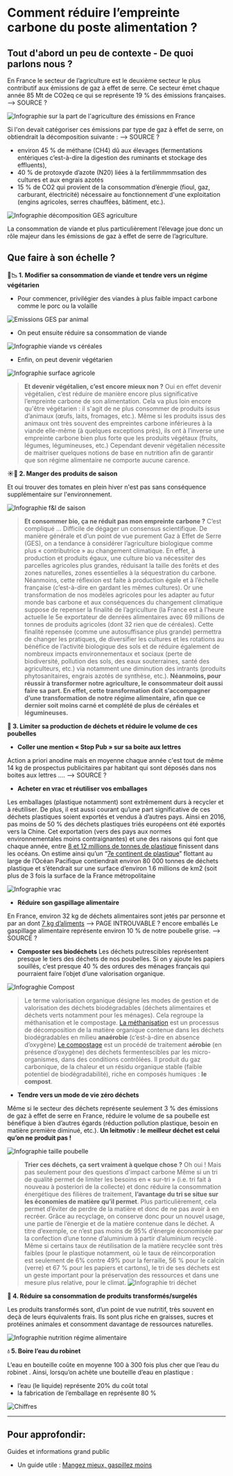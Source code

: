 # **Comment réduire l’empreinte carbone du poste alimentation ?**

## Tout d'abord un peu de contexte - De quoi parlons nous ?

En France le secteur de l’agriculture est le deuxième secteur le plus contributif aux émissions de gaz à effet de serre. Ce secteur émet chaque année 85 Mt de CO2eq ce qui se représente 19 % des émissions françaises. --> SOURCE ?

![Infographie sur la part de l'agriculture des émissions en France](https://ecolab-data.netlify.app/images/HCC_emissions_secteur_alimentation.PNG)

Si l'on devait catégoriser ces émissions par type de gaz à effet de serre, on obtiendrait la décomposition suivante : --> SOURCE ?

- environ 45 % de méthane (CH4) dû aux élevages (fermentations entériques c’est-à-dire la digestion des ruminants et stockage des effluents),
- 40 % de protoxyde d’azote (N20) liées à la fertilimmmmsation des cultures et aux engrais azotés
- 15 % de CO2 qui provient de la consommation d’énergie (fioul, gaz, carburant, électricité) nécessaire au fonctionnement d'une exploitation (engins agricoles, serres chauffées, bâtiment, etc.).

![Infographie décomposition GES agriculture](https://ecolab-data.netlify.app/images/Agriculture_GES.PNG)

La consommation de viande et plus particulièrement l’élevage joue donc un rôle majeur dans les émissions de gaz à effet de serre de l’agriculture.

## Que faire à son échelle ?

**🥩📉 1. Modifier sa consommation de viande et tendre vers un régime végétarien**

- Pour commencer, privilégier des viandes à plus faible impact carbone comme le porc ou la volaille

![Emissions GES par animal](https://ecolab-data.netlify.app/images/Plats_viandes_GES.PNG)

- On peut ensuite réduire sa consommation de viande

![Infographie viande vs céréales](https://ecolab-data.netlify.app/images/Chiffres-cles_reduire_sa_consommation_viande_v2.png)

- Enfin, on peut devenir végétarien

![Infographie surface agricole](https://ecolab-data.netlify.app/images/Chiffres-cles_reduire_produits_laitiers_v2.png)

> **Et devenir végétalien, c’est encore mieux non ?**
> Oui en effet devenir végétalien, c’est réduire de manière encore plus significative l’empreinte carbone de son alimentation. Cela va plus loin encore qu'être végétarien : il s'agit de ne plus consommer de produits issus d’animaux (œufs, laits, fromages, etc.). Même si les produits issus des animaux ont très souvent des empreintes carbone inférieures à la viande elle-même (à quelques exceptions près), ils ont à l’inverse une empreinte carbone bien plus forte que les produits végétaux (fruits, légumes, légumineuses, etc.)
> Cependant devenir végétalien nécessite de maitriser quelques notions de base en nutrition afin de garantir que son régime alimentaire ne comporte aucune carence.

**☀️🍅 2. Manger des produits de saison**

Et oui trouver des tomates en plein hiver n'est pas sans conséquence supplémentaire sur l'environnement.

![Infographie f&l de saison](https://ecolab-data.netlify.app/images/Chiffres-cles_consommer_produits_saison_circuits_courts_v2.png)

> **Et consommer bio, ça ne réduit pas mon empreinte carbone ?**
> C’est compliqué ... Difficile de dégager un consensus scientifique.
> De manière générale et d’un point de vue purement Gaz à Effet de Serre (GES), on a tendance à considérer l’agriculture biologique comme plus « contributrice » au changement climatique. En effet, à production et produits égaux, une culture bio va nécessiter des parcelles agricoles plus grandes, réduisant la taille des forêts et des zones naturelles, zones essentielles à la séquestration du carbone. Néanmoins, cette réflexion est faite à production égale et à l’échelle française (c’est-à-dire en gardant les mêmes cultures). Or une transformation de nos modèles agricoles pour les adapter au futur monde bas carbone et aux conséquences du changement climatique suppose de repenser la finalité de l’agriculture (la France est à l’heure actuelle le 5e exportateur de denrées alimentaires avec 69 millions de tonnes de produits agricoles (dont 32 rien que de céréales). Cette finalité repensée (comme une autosuffisance plus grande) permettra de changer les pratiques, de diversifier les cultures et les rotations au bénéfice de l’activité biologique des sols et de réduire également de nombreux impacts environnementaux et sociaux (perte de biodiversité, pollution des sols, des eaux souterraines, santé des agriculteurs, etc.) via notamment une diminution des intrants (produits phytosanitaires, engrais azotés de synthèse, etc.).
> **Néanmoins, pour réussir à transformer notre agriculture, le consommateur doit aussi faire sa part. En effet, cette transformation doit s’accompagner d’une transformation de notre régime alimentaire, afin que ce dernier soit moins carné et complété de plus de céréales et légumineuses.**

**🚯 3. Limiter sa production de déchets et réduire le volume de ces poubelles**

- **Coller une mention « Stop Pub » sur sa boite aux lettres**

Action a priori anodine mais en moyenne chaque année c'est tout de même 14 kg de prospectus publicitaires par habitant qui sont déposés dans nos boites aux lettres …. --> SOURCE ?

- **Acheter en vrac et réutiliser vos emballages**

Les emballages (plastique notamment) sont extrêmement durs à recycler et à réutiliser. De plus, il est aussi courant qu’une part significative de ces déchets plastiques soient exportés et vendus à d’autres pays. Ainsi en 2016, pas moins de 50 % des déchets plastiques triés européens ont été exportés vers la Chine. Cet exportation (vers des pays aux normes environnementales moins contraignantes) et une des raisons qui font que chaque année, entre [8 et 12 millions de tonnes de plastique](https://www.greenpeace.fr/pollution-oceans-limpact-plastiques/) finissent dans les océans. On estime ainsi qu’un “[7e continent de plastique](https://assets.theoceancleanup.com/app/uploads/2019/04/Lebreton2018_SciRep.pdf)” flottant au large de l’Océan Pacifique contiendrait environ 80 000 tonnes de déchets plastique et s’étendrait sur une surface d’environ 1.6 millions de km2 (soit plus de 3 fois la surface de la France métropolitaine

![Infographie vrac](https://ecolab-data.netlify.app/images/Chiffres-cles_vrac_v2.png)

- **Réduire son gaspillage alimentaire**

En France, environ 32 kg de déchets alimentaires sont jetés par personne et par an dont [7 kg d’aliments](https://www.casuffitlegachis.fr/) --> PAGE INTROUVABLE ? encore emballés
Le gaspillage alimentaire représente environ 10 % de notre poubelle grise. --> SOURCE ?

- **Composter ses biodéchets**
  Les déchets putrescibles représentent presque le tiers des déchets de nos poubelles. Si on y ajoute les papiers souillés, c’est presque 40 % des ordures des ménages français qui pourraient faire l’objet d’une valorisation organique.

![Infograghie Compost](https://ecolab-data.netlify.app/images/Chiffres-cles_biodechets_v2.png)

> Le terme valorisation organique désigne les modes de gestion et de valorisation des déchets biodégradables (déchets alimentaires et déchets verts notamment pour les ménages). Cela regroupe la méthanisation et le compostage.
> [La méthanisation](https://www.fnade.org/fr/produire-matieres-energie/valorisation-organique) est un processus de décomposition de la matière organique contenue dans les déchets biodégradables en milieu **anaérobie** (c’est-à-dire en absence d’oxygène)
> [Le compostage](https://www.fnade.org/fr/produire-matieres-energie/valorisation-organique) est un procédé de traitement **aérobie** (en présence d’oxygène) des déchets fermentescibles par les micro-organismes, dans des conditions contrôlées. Il produit du gaz carbonique, de la chaleur et un résidu organique stable (faible potentiel de biodégradabilité), riche en composés humiques : **le compost**.

- **Tendre vers un mode de vie zéro déchets**

Même si le secteur des déchets représente seulement 3 % des émissions de gaz à effet de serre en France, réduire le volume de sa poubelle est bénéfique à bien d’autres égards (réduction pollution plastique, besoin en matière première diminué, etc.). **Un leitmotiv : le meilleur déchet est celui qu’on ne produit pas !**

![Infographie taille poubelle](https://ecolab-data.netlify.app/images/Chiffres-cles_reduire_taille%20poubelle_v2.png)

> **Trier ces déchets, ça sert vraiment à quelque chose ?**
> Oh oui ! Mais pas seulement pour des questions d'impact carbone
> Même si un tri de qualité permet de limiter les besoins en « sur-tri » (i.e. tri fait à nouveau à posteriori de la collecte) et donc réduire la consommation énergétique des filières de traitement, **l’avantage du tri se situe sur les économies de matière qu’il permet**. Plus particulièrement, cela permet d’éviter de perdre de la matière et donc de ne pas avoir à en recréer. Grâce au recyclage, on conserve donc pour un nouvel usage, une partie de l’énergie et de la matière contenue dans le déchet. A titre d’exemple, ce n’est pas moins de 95% d’énergie économisée par la confection d’une tonne d’aluminium à partir d’aluminium recyclé .
> Même si certains taux de réutilisation de la matière recyclée sont très faibles (pour le plastique notamment, où le taux de réincorporation est seulement de 6% contre 49% pour la ferraille, 56 % pour le calcin (verre) et 67 % pour les papiers et cartons), le tri de ses déchets est un geste important pour la préservation des ressources et dans une mesure plus relative, pour le climat.
> ![Infographie tri déchet](https://ecolab-data.netlify.app/images/Chiffres-cles_trier-ses-dechets_v2.png)

**🌭 4. Réduire sa consommation de produits transformés/surgelés**

Les produits transformés sont, d’un point de vue nutritif, très souvent en deçà de leurs équivalents frais. Ils sont plus riche en graisses, sucres et protéines animales et consomment davantage de ressources naturelles.

![Infographie nutrition régime alimentaire](https://ecolab-data.netlify.app/images/Chiffres-cles_Se-passer-produits-transformes.png)

**💧 5. Boire l’eau du robinet**

L’eau en bouteille coûte en moyenne 100 à 300 fois plus cher que l’eau du robinet . Ainsi, lorsqu’on achète une bouteille d’eau en plastique :

- l’eau (le liquide) représente 20% du coût total
- la fabrication de l’emballage en représente 80 %

![Chiffres](https://ecolab-data.netlify.app/images/Chiffres-cles_eau.png)

---

## Pour approfondir:

Guides et informations grand public

- Un guide utile : [Mangez mieux, gaspillez moins](https://librairie.ademe.fr/consommer-autrement/1947-manger-mieux-gaspiller-moins-9791029708480.html)
